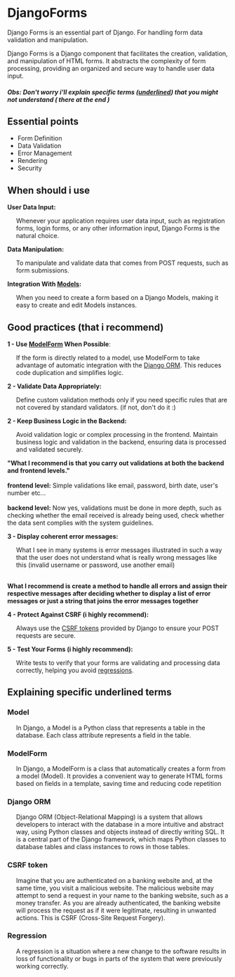 # DjangoForms
<div>
<p>
    Django Forms is an essential part of Django.
    For  handling form  data validation and manipulation.
</p>
<p>
    Django Forms is a Django component that facilitates  the creation, validation, and manipulation of HTML forms.
    It abstracts the complexity of form processing, providing   an  organized and secure way to handle user data input.
</p>

##### Obs: Don't worry i'll explain specific terms (<u>underlined</u>) that you might not understand ( there at the end )

</div>

## Essential points
<ul>
    <li>Form Definition</li>
    <li>Data Validation</li>
    <li>Error Management</li>
    <li>Rendering</li>
    <li>Security</li>
</ul>

## When should i use

**User Data Input:**  

<p style='margin-left:20px'>
    Whenever your application requires user data input, such as registration forms, login forms, or any other information input, Django Forms is the natural choice. 
</p>

**Data Manipulation:**  

<p style='margin-left:20px'>
   To manipulate and validate data that comes from POST requests, such as form submissions.
 
</p>

**Integration With <u>Models</u>:**  

<p style='margin-left:20px'>
    When you need to create a form based on a Django Models, making it easy to create and edit Models instances.
</p>

## Good practices (that i recommend)

**1 - Use <u>ModelForm</u> When Possible**:
<p style='margin-left:20px;'>
 If the form is directly related to a model, use ModelForm to take advantage of automatic integration with the <u>Django ORM</u>. This reduces code duplication and simplifies logic.
</p>

**2 - Validate Data Appropriately:**
<p style='margin-left:20px;'>
 Define custom validation methods only if you need specific rules that are not covered by standard validators. (if not, don't do it :)
</p>    

**2 - Keep Business Logic in the Backend:**
<p style='margin-left:20px;'>
    Avoid validation logic or complex processing in the frontend. Maintain business logic and validation in the backend, ensuring data is processed and validated securely.

**"What I recommend is that you carry out validations at both the backend and frontend  levels."**
    <br>
    <br>
    **frontend level:** Simple validations like email, password, birth date, user's number etc... 
    <br>
    <br>
    **backend level:** Now yes, validations must be done in more depth, such as checking whether the email received is already being used, check whether the data sent complies with the system guidelines.
</p>

**3 - Display coherent error messages:**
<p style='margin-left: 20px'>
    What I see in many systems is error messages illustrated in such a way that the user does not understand what is really wrong messages like this (invalid username or password, use another email)
    <br>
    <br>

**What I recommend is create a method to handle all errors and assign their respective messages after deciding whether to display a list of error messages or just a string that joins the error messages together**
</p>

**4 - Protect Against CSRF (i highly recommend):**
<p style='margin-left:20px'>
 Always use the <u>CSRF tokens</u> provided by Django to ensure your POST requests are secure.
<p>

**5 - Test Your Forms (i highly recommend):**
<p style='margin-left:20px'>
  Write tests to verify that your forms are validating and processing data correctly, helping you avoid <u>regressions</u>.
<p>


## Explaining specific underlined terms

### Model
<p style='margin-left:20px'>
In Django, a Model is a Python class that represents a table in the database. Each class attribute represents a field in the table.
</p>

### ModelForm
<p style='margin-left:20px'>
In Django, a ModelForm is a class that automatically creates a form from a model (Model). It provides a convenient way to generate HTML forms based on fields in a template, saving time and reducing code repetition
</p>

### Django ORM
<p style='margin-left:20px'>
Django ORM (Object-Relational Mapping) is a system that allows developers to interact with the database in a more intuitive and abstract way, using Python classes and objects instead of directly writing SQL. It is a central part of the Django framework, which maps Python classes to database tables and class instances to rows in those tables.
</p>

### CSRF token
<p style='margin-left:20px'>
Imagine that you are authenticated on a banking website and, at the same time, you visit a malicious website. The malicious website may attempt to send a request in your name to the banking website, such as a money transfer. As you are already authenticated, the banking website will process the request as if it were legitimate, resulting in unwanted actions. This is CSRF (Cross-Site Request Forgery).

</p>

### Regression
<p style='margin-left:20px'>
A regression is a situation where a new change to the software results in loss of functionality or bugs in parts of the system that were previously working correctly.
</p>
